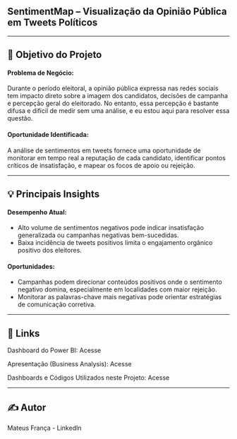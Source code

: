 ## SentimentMap – Visualização da Opinião Pública em Tweets Políticos

<hr>

## 🎯 Objetivo do Projeto

#### Problema de Negócio:

Durante o período eleitoral, a opinião pública expressa nas redes sociais tem impacto direto sobre a imagem dos candidatos, decisões de campanha e percepção geral do eleitorado. No entanto, essa percepção é bastante difusa e difícil de medir sem uma análise, e eu estou aqui para resolver essa questão.

#### Oportunidade Identificada:

A análise de sentimentos em tweets fornece uma oportunidade de monitorar em tempo real a reputação de cada candidato, identificar pontos críticos de insatisfação, e mapear os focos de apoio ou rejeição.

<hr>

## 💡 Principais Insights

#### Desempenho Atual:

- Alto volume de sentimentos negativos pode indicar insatisfação generalizada ou campanhas negativas bem-sucedidas.
- Baixa incidência de tweets positivos limita o engajamento orgânico positivo dos eleitores.

#### Oportunidades:

- Campanhas podem direcionar conteúdos positivos onde o sentimento negativo domina, especialmente em localidades com maior rejeição.
- Monitorar as palavras-chave mais negativas pode orientar estratégias de comunicação corretiva.

<hr>

## 🔗 Links

Dashboard do Power BI: Acesse

Apresentação (Business Analysis): Acesse

Dashboards e Códigos Utilizados neste Projeto: Acesse

<hr>

## ✍️ Autor

Mateus França - LinkedIn




